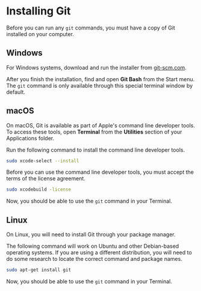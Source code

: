 # Installing Git

Before you can run any `git` commands, you must have a copy of Git installed on
your computer.

## Windows

For Windows systems, download and run the installer from
[git-scm.com](https://git-scm.com/download).

After you finish the installation, find and open **Git Bash** from the Start
menu. The `git` command is only available through this special terminal window
by default.

## macOS

On macOS, Git is available as part of Apple's command line developer tools. To
access these tools, open **Terminal** from the **Utilities** section of your
Applications folder.

Run the following command to install the command line developer tools.

```sh
sudo xcode-select --install
```

Before you can use the command line developer tools, you must accept the terms
of the license agreement.

```sh
sudo xcodebuild -license
```

Now, you should be able to use the `git` command in your Terminal.

## Linux

On Linux, you will need to install Git through your package manager.

The following command will work on Ubuntu and other Debian-based operating
systems. If you are using a different distribution, you will need to do some
research to locate the correct command and package names.

```sh
sudo apt-get install git
```

Now, you should be able to use the `git` command in your Terminal.
